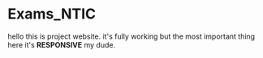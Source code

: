 # Exams_NTIC

hello this is project website. it's fully working but the most important thing here it's **RESPONSIVE** my dude.

